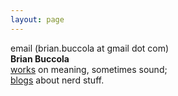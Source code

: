 ```yaml
---
layout: page
---
```

<div class="home">
<script type="text/javascript">
<!--
h='&#x67;&#x6d;&#x61;&#x69;&#108;&#46;&#x63;&#x6f;&#x6d;';a='&#64;';n='&#98;&#114;&#x69;&#x61;&#110;&#46;&#98;&#x75;&#x63;&#x63;&#x6f;&#108;&#x61;';e=n+a+h;
document.write('<a h'+'ref'+'="ma'+'ilto'+':'+e+'" clas'+'s="em' + 'ail">'+'<img class="img-circle" title="Email me" alt="Email me" src="/images/brian-tie.jpg">'+'<\/'+'a'+'>');
// -->
</script><noscript>&#x65;&#x6d;&#x61;&#x69;&#108;&#32;&#40;&#98;&#114;&#x69;&#x61;&#110;&#46;&#98;&#x75;&#x63;&#x63;&#x6f;&#108;&#x61;&#32;&#x61;&#116;&#32;&#x67;&#x6d;&#x61;&#x69;&#108;&#32;&#100;&#x6f;&#116;&#32;&#x63;&#x6f;&#x6d;&#x29;</noscript>
<br>
<strong>Brian Buccola</strong><br>
<a href="/work/">works</a> on meaning, sometimes sound;<br>
<a href="/blog/">blogs</a> about nerd stuff.
</div>
